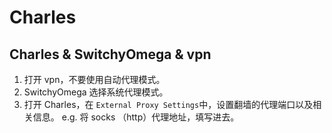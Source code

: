 # Charles

## Charles & SwitchyOmega & vpn

1. 打开 vpn，不要使用自动代理模式。
2. SwitchyOmega 选择系统代理模式。
3. 打开 Charles，在 `External Proxy Settings`中，设置翻墙的代理端口以及相关信息。
    e.g. 将 socks （http）代理地址，填写进去。




